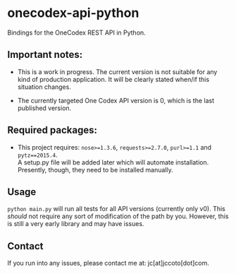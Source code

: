 # onecodex-api-python
Bindings for the OneCodex REST API in Python.

## Important notes:
 - This is a work in progress.  The current version is not suitable for any kind of production 
   application. It will be clearly stated when/if this situation changes.
 
 - The currently targeted One Codex API version is 0, which is the last published version.

## Required packages:
 - This project requires: `nose>=1.3.6`, `requests>=2.7.0`, `purl>=1.1` and `pytz==2015.4`.  
   A setup.py file will be added later which will automate installation.  Presently, though, they 
   need to be installed manually.

## Usage
`python main.py` will run all tests for all API versions (currently only v0).  This *should* not 
require any sort of modification of the path by you.  However, this is still a very early library
 and may have issues.
 
## Contact
If you run into any issues, please contact me at: jc[at]jccoto[dot]com.
